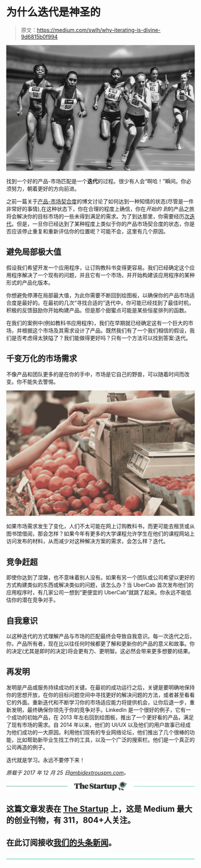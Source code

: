 # 为什么迭代是神圣的

> 原文：<https://medium.com/swlh/why-iterating-is-divine-9d6815b0f994>

![](img/0dc1504751528721277b470bea2c7f46.png)

找到一个好的产品-市场匹配是一个**迭代**的过程。很少有人会“啊哈！”瞬间。你必须努力，朝着更好的方向前进。

之前一篇关于[产品-市场契合度](http://ambidextrouspm.com/product-market-fit/)的博文讨论了如何达到一种知情的状态(尽管是一件非常好的事情),在这种状态下，你在合理的程度上确信，你在*开始的* *到*的产品之旅将会解决你的目标市场的一些未得到满足的需求。为了到达那里，你需要经历[次迭代](http://ambidextrouspm.com/build-measure-learn/)。但是，一旦你已经达到了某种程度上类似于你的产品市场契合度的状态，你是否应该停止重复和重新评估你的位置呢？可能不会，这里有几个原因。

## **避免局部极大值**

假设我们希望开发一个应用程序，让订购教科书变得更容易。我们已经确定这个应用程序解决了一个现有的问题，并且它有一个市场，并开始构建该应用程序的某种形式的产品化版本。

你想避免停滞在局部最大值，为此你需要不断回到绘图板，以确保你的产品市场适合度是最好的。在最初的几次“寻找合适的”迭代中，你可能已经找到了最佳时机，积极的反馈鼓励你开始构建产品。但是那个甜蜜点可能是某些恒星排列的函数。

在我们的案例中(例如教科书应用程序)，我们在早期就已经确定这有一个巨大的市场，并根据这个市场及其需求设计了产品。既然我们有了一个我们相信的假设，我们是否考虑得太狭隘了？我们能做得更好吗？只有一个方法可以找到答案:迭代。

## **千变万化的市场需求**

不像产品和团队更多的是在你的手中，市场是它自己的野兽，可以随着时间而改变。你不能失去警惕。

![](img/28c2d5e100a4becc1f2abc727427d3a3.png)

如果市场需求发生了变化，人们不太可能在网上订购教科书，而更可能去租赁或从图书馆借阅，那会怎样？如果今年有更多的大学课程允许学生在他们的课程网站上访问发布的材料，从而减少对这种解决方案的需求，会怎么样？迭代。

## **竞争赶超**

即使你达到了涅槃，也不意味着别人没有。如果有另一个团队或公司希望以更好的方式构建类似的东西或解决类似的问题，该怎么办？当 UberCab 首次发布他们的应用程序时，有几家公司一想到“更便宜的 UberCab”就跳了起来。你永远不能低估你的潜在竞争对手。

## **自我意识**

以这种迭代的方式理解产品与市场的匹配最终会导致自我意识。每一次迭代之后，你，产品所有者，现在比以往任何时候都更了解和更新你的产品的意义和故事。你的决定(尤其是即时的决定)将会更有力、更明智。这必然会带来更多想要的结果。

## **再发明**

发明是产品或服务持续成功的关键。在最初的成功运行之后，关键是要明确地保持你的思想开放，在你的目标问题空间中寻找更好的解决问题的方法，或者甚至看看它的外面。重新迭代和不断学习你的市场适应能力将提供机会，让你后退一步，重新发明，最终确保你领先于你的竞争对手。LinkedIn 是一个很好的例子，它有一个成功的初始产品，在 2013 年左右回到绘图板，推出了一个更好看的产品，满足了现有市场的需求。自 2014 年以来，他们的 UI/UX 以及他们的用户故事已经成为他们成功的一大原因。利用他们现有的专业网络论坛，他们推出了几个很棒的功能，比如帮助新毕业生找工作的工具，以及一个广泛的搜索栏。他们是一个真正的公司再造的例子。

迭代就是学习。永远不要停下来！

*原载于 2017 年 12 月 25 日*[*ambidextrouspm.com*](http://ambidextrouspm.com/iterate-or-perish)*。*

[![](img/308a8d84fb9b2fab43d66c117fcc4bb4.png)](https://medium.com/swlh)

## 这篇文章发表在 [The Startup](https://medium.com/swlh) 上，这是 Medium 最大的创业刊物，有 311，804+人关注。

## 在此订阅接收[我们的头条新闻](http://growthsupply.com/the-startup-newsletter/)。

[![](img/b0164736ea17a63403e660de5dedf91a.png)](https://medium.com/swlh)